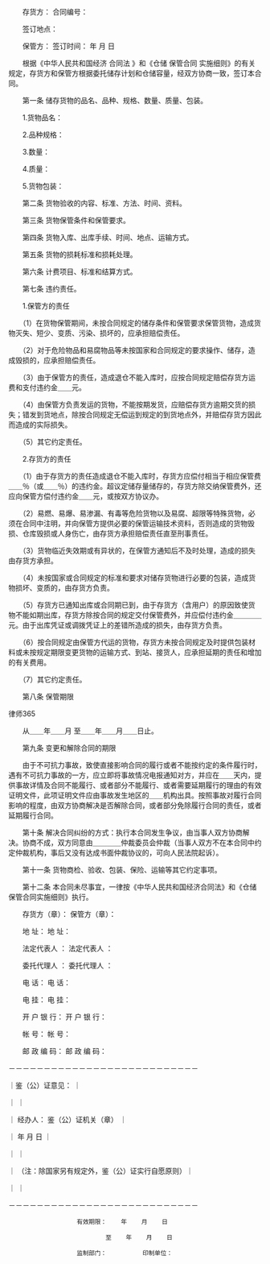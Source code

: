 
 　　存货方：        合同编号：
 
 　　签订地点：
 
 　　保管方：        签订时间：    年    月    日
 
 　　根据《中华人民共和国经济
合同法
》和《仓储
保管合同
实施细则》的有关规定，存货方和保管方根据委托储存计划和仓储容量，经双方协商一致，签订本合同。
 
 　　第一条  储存货物的品名、品种、规格、数量、质量、包装。
 
 　　1.货物品名：
 
 　　2.品种规格：
 
 　　3.数量：
 
 　　4.质量：
 
 　　5.货物包装：
 
 　　第二条  货物验收的内容、标准、方法、时间、资料。
 
 　　第三条  货物保管条件和保管要求。
 
 　　第四条  货物入库、出库手续、时间、地点、运输方式。
 
 　　第五条  货物的损耗标准和损耗处理。
 
 　　第六条  计费项目、标准和结算方式。
 
 　　第七条  违约责任。
 
 　　1.保管方的责任
 
 　　（1）在货物保管期间，未按合同规定的储存条件和保管要求保管货物，造成货物灭失、短少、变质、污染、损坏的，应承担赔偿责任。
 
 　　（2）对于危险物品和易腐物品等未按国家和合同规定的要求操作、储存，造成毁损的，应承担赔偿责任。
 
 　　（3）由于保管方的责任，造成退仓不能入库时，应按合同规定赔偿存货方运费和支付违约金＿＿元。
 
 　　（4）由保管方负责发运的货物，不能按期发货，应赔偿存货方逾期交货的损失；错发到货地点，除按合同规定无偿运到规定的到货地点外，并赔偿存货方因此而造成的实际损失。
 
 　　（5）其它约定责任。
 
 　　2.存货方的责任
 
 　　（1）由于存货方的责任造成退仓不能入库时，存货方应偿付相当于相应保管费＿＿％（或＿＿％）的违约金。超议定储存量储存的，存货方除交纳保管费外，还应向保管方偿付违约金＿＿元，或按双方协议办。
 
 　　（2）易燃、易爆、易渗漏、有毒等危险货物以及易腐、超限等特殊货物，必须在合同中注明，并向保管方提供必要的保管运输技术资料，否则造成的货物毁损、仓库毁损或人身伤亡，由存货方承担赔偿责任直至刑事责任。
 
 　　（3）货物临近失效期或有异状的，在保管方通知后不及时处理，造成的损失由存货方承担。
 
 　　（4）未按国家或合同规定的标准和要求对储存货物进行必要的包装，造成货物损坏、变质的，由存货方负责。
 
 　　（5）存货方已通知出库或合同期已到，由于存货方（含用户）的原因致使货物不能如期出库，存货方除按合同的规定交付保管费外，并应偿付违约金＿＿＿＿元。由于出库凭证或调拨凭证上的差错所造成的损失，由存货方负责。
 
 　　（6）按合同规定由保管方代运的货物，存货方未按合同规定及时提供包装材料或未按规定期限变更货物的运输方式、到站、接货人，应承担延期的责任和增加的有关费用。
 
 　　（7）其它约定责任。
 
 　　第八条  保管期限
 




 
律师365






 　　从＿＿年＿＿月  至＿＿年＿＿月＿＿日止。

 

 　　第九条  变更和解除合同的期限

 

 　　由于不可抗力事故，致使直接影响合同的履行或者不能按约定的条件履行时，遇有不可抗力事故的一方，应立即将事故情况电报通知对方，并应在＿＿天内，提供事故详情及合同不能履行、或者部分不能履行、或者需要延期履行的理由的有效证明文件，此项证明文件应由事故发生地区的＿＿机构出具。按照事故对履行合同影响的程度，由双方协商解决是否解除合同，或者部分免除履行合同的责任，或者延期履行合同。

 

 　　第十条  解决合同纠纷的方式：执行本合同发生争议，由当事人双方协商解决。协商不成，双方同意由＿＿＿＿仲裁委员会仲裁（当事人双方不在本合同中约定仲裁机构，事后又没有达成书面仲裁协议的，可向人民法院起诉）。

 

 　　第十一条  货物商检、验收、包装、保险、运输等其它约定事项。

 

 　　第十二条  本合同未尽事宜，一律按《中华人民共和国经济合同法》和《仓储保管合同实施细则》执行。

 

 　　存货方（章）：        保管方（章）：

 

 　　地        址：        地        址：

 

 　　法定代表人  ：        法定代表人  ：

 

 　　委托代理人  ：        委托代理人  ：

 

 　　电        话：        电        话：

 

 　　电        挂：        电        挂：

 

 　　开 户 银  行：        开 户 银  行：

 

 　　帐        号：        帐        号：

 

 　　邮 政 编  码：        邮 政 编  码：

 

 －－－－－－－－－－－－－－－－－－－－－－－－－－－

 ｜鉴（公）证意见：                                  ｜

 ｜                                                  ｜

 ｜    经办人：        鉴（公）证机关（章）          ｜

 ｜                            年    月    日        ｜

 ｜                                                  ｜

 ｜  （注：除国家另有规定外，鉴（公）证实行自愿原则）｜

 ｜                                                  ｜

 －－－－－－－－－－－－－－－－－－－－－－－－－－－

                       有效期限：    年    月    日

                               至    年    月    日

                       监制部门：          印制单位：

 


 

 
 
 
 
 
  


  
 

  


  


  
 
 
 
 

